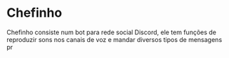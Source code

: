# Chefinho
Chefinho consiste num bot para rede social Discord, ele tem funções de reproduzir sons nos canais de voz e mandar diversos tipos de mensagens pr
